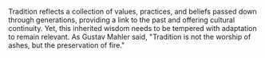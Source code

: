
Tradition reflects a collection of values, practices, and beliefs passed down through generations, providing a link to the past and offering cultural continuity. Yet, this inherited wisdom needs to be tempered with adaptation to remain relevant. As Gustav Mahler said, "Tradition is not the worship of ashes, but the preservation of fire."

